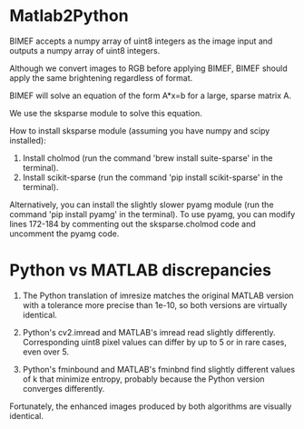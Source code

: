 # Matlab2Python

BIMEF accepts a numpy array of uint8 integers as the image input and outputs a numpy array of uint8 integers.

Although we convert images to RGB before applying BIMEF, BIMEF should apply the same brightening regardless of format.

BIMEF will solve an equation of the form A*x=b for a large, sparse matrix A.

We use the sksparse module to solve this equation.

How to install sksparse module (assuming you have numpy and scipy installed):
1. Install cholmod (run the command 'brew install suite-sparse' in the terminal).
2. Install scikit-sparse (run the command 'pip install scikit-sparse' in the terminal).

Alternatively, you can install the slightly slower pyamg module (run the command 'pip install pyamg' in the terminal).
To use pyamg, you can modify lines 172-184 by commenting out the sksparse.cholmod code and uncomment the pyamg code.

# Python vs MATLAB discrepancies

1. The Python translation of imresize matches the original MATLAB version with a tolerance more precise than 1e-10, so both versions are virtually identical.

2. Python's cv2.imread and MATLAB's imread read slightly differently. Corresponding uint8 pixel values can differ by up to 5 or in rare cases, even over 5.

3. Python's fminbound and MATLAB's fminbnd find slightly different values of k that minimize entropy, probably because the Python version converges differently.

Fortunately, the enhanced images produced by both algorithms are visually identical.
